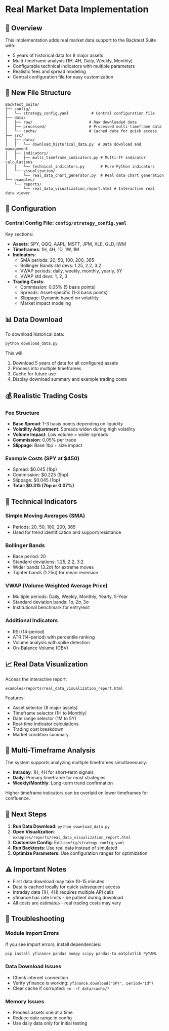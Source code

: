 # Real Market Data Implementation

## 🚀 Overview

This implementation adds real market data support to the Backtest Suite with:
- 5 years of historical data for 8 major assets
- Multi-timeframe analysis (1H, 4H, Daily, Weekly, Monthly)
- Configurable technical indicators with multiple parameters
- Realistic fees and spread modeling
- Central configuration file for easy customization

## 📁 New File Structure

```
Backtest_Suite/
├── config/
│   └── strategy_config.yaml          # Central configuration file
├── data/
│   ├── raw/                         # Raw downloaded data
│   ├── processed/                   # Processed multi-timeframe data
│   └── cache/                       # Cached data for quick access
├── src/
│   ├── data/
│   │   └── download_historical_data.py  # Data download and management
│   ├── indicators/
│   │   ├── multi_timeframe_indicators.py # Multi-TF indicator calculations
│   │   └── technical_indicators.py       # Pure Python indicators
│   └── visualization/
│       └── real_data_chart_generator.py  # Real data chart generation
└── examples/
    └── reports/
        └── real_data_visualization_report.html # Interactive real data viewer
```

## 🔧 Configuration

### Central Config File: `config/strategy_config.yaml`

Key sections:
- **Assets**: SPY, QQQ, AAPL, MSFT, JPM, XLE, GLD, IWM
- **Timeframes**: 1H, 4H, 1D, 1W, 1M
- **Indicators**:
  - SMA periods: 20, 50, 100, 200, 365
  - Bollinger Bands std devs: 1.25, 2.2, 3.2
  - VWAP periods: daily, weekly, monthly, yearly, 5Y
  - VWAP std devs: 1, 2, 3
- **Trading Costs**:
  - Commission: 0.05% (5 basis points)
  - Spreads: Asset-specific (1-3 basis points)
  - Slippage: Dynamic based on volatility
  - Market impact modeling

## 📊 Data Download

To download historical data:

```bash
python download_data.py
```

This will:
1. Download 5 years of data for all configured assets
2. Process into multiple timeframes
3. Cache for future use
4. Display download summary and example trading costs

## 💰 Realistic Trading Costs

### Fee Structure
- **Base Spread**: 1-3 basis points depending on liquidity
- **Volatility Adjustment**: Spreads widen during high volatility
- **Volume Impact**: Low volume = wider spreads
- **Commission**: 0.05% per trade
- **Slippage**: Base 1bp + size impact

### Example Costs (SPY at $450)
- Spread: $0.045 (1bp)
- Commission: $0.225 (5bp)
- Slippage: $0.045 (1bp)
- **Total: $0.315 (7bp or 0.07%)**

## 🎯 Technical Indicators

### Simple Moving Averages (SMA)
- Periods: 20, 50, 100, 200, 365
- Used for trend identification and support/resistance

### Bollinger Bands
- Base period: 20
- Standard deviations: 1.25, 2.2, 3.2
- Wider bands (3.2σ) for extreme moves
- Tighter bands (1.25σ) for mean reversion

### VWAP (Volume Weighted Average Price)
- Multiple periods: Daily, Weekly, Monthly, Yearly, 5-Year
- Standard deviation bands: 1σ, 2σ, 3σ
- Institutional benchmark for entry/exit

### Additional Indicators
- RSI (14-period)
- ATR (14-period) with percentile ranking
- Volume analysis with spike detection
- On-Balance Volume (OBV)

## 📈 Real Data Visualization

Access the interactive report:
```
examples/reports/real_data_visualization_report.html
```

Features:
- Asset selector (8 major assets)
- Timeframe selector (1H to Monthly)
- Date range selector (1M to 5Y)
- Real-time indicator calculations
- Trading cost breakdown
- Market condition summary

## 🔄 Multi-Timeframe Analysis

The system supports analyzing multiple timeframes simultaneously:
- **Intraday**: 1H, 4H for short-term signals
- **Daily**: Primary timeframe for most strategies
- **Weekly/Monthly**: Long-term trend confirmation

Higher timeframe indicators can be overlaid on lower timeframes for confluence.

## 🚀 Next Steps

1. **Run Data Download**: `python download_data.py`
2. **Open Visualization**: `examples/reports/real_data_visualization_report.html`
3. **Customize Config**: Edit `config/strategy_config.yaml`
4. **Run Backtests**: Use real data instead of simulated
5. **Optimize Parameters**: Use configuration ranges for optimization

## ⚠️ Important Notes

- First data download may take 10-15 minutes
- Data is cached locally for quick subsequent access
- Intraday data (1H, 4H) requires multiple API calls
- yfinance has rate limits - be patient during download
- All costs are estimates - real trading costs may vary

## 🐛 Troubleshooting

### Module Import Errors
If you see import errors, install dependencies:
```bash
pip install yfinance pandas numpy scipy pandas-ta matplotlib PyYAML
```

### Data Download Issues
- Check internet connection
- Verify yfinance is working: `yfinance.download("SPY", period="1d")`
- Clear cache if corrupted: `rm -rf data/cache/*`

### Memory Issues
- Process assets one at a time
- Reduce date range in config
- Use daily data only for initial testing